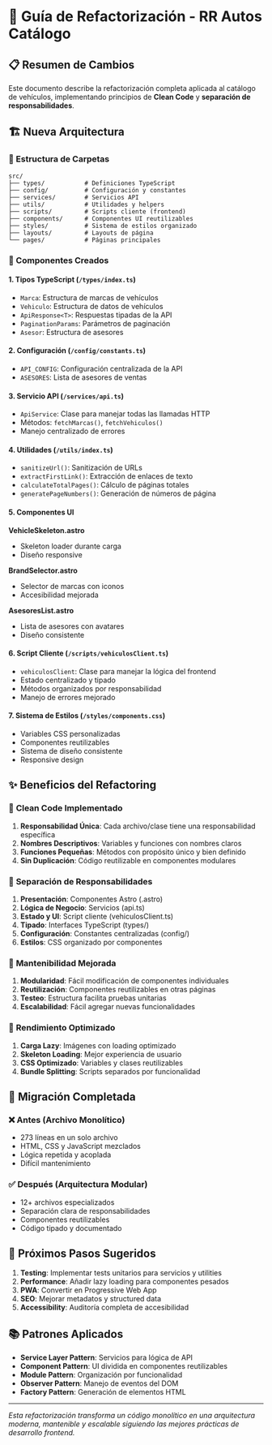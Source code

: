 # 🚗 Guía de Refactorización - RR Autos Catálogo

## 📋 Resumen de Cambios

Este documento describe la refactorización completa aplicada al catálogo de vehículos, implementando principios de
**Clean Code** y **separación de responsabilidades**.

## 🏗️ Nueva Arquitectura

### 📁 Estructura de Carpetas

```
src/
├── types/           # Definiciones TypeScript
├── config/          # Configuración y constantes
├── services/        # Servicios API
├── utils/           # Utilidades y helpers
├── scripts/         # Scripts cliente (frontend)
├── components/      # Componentes UI reutilizables
├── styles/          # Sistema de estilos organizado
├── layouts/         # Layouts de página
└── pages/           # Páginas principales
```

### 🔧 Componentes Creados

#### **1. Tipos TypeScript (`/types/index.ts`)**

- `Marca`: Estructura de marcas de vehículos
- `Vehiculo`: Estructura de datos de vehículos
- `ApiResponse<T>`: Respuestas tipadas de la API
- `PaginationParams`: Parámetros de paginación
- `Asesor`: Estructura de asesores

#### **2. Configuración (`/config/constants.ts`)**

- `API_CONFIG`: Configuración centralizada de la API
- `ASESORES`: Lista de asesores de ventas

#### **3. Servicio API (`/services/api.ts`)**

- `ApiService`: Clase para manejar todas las llamadas HTTP
- Métodos: `fetchMarcas()`, `fetchVehiculos()`
- Manejo centralizado de errores

#### **4. Utilidades (`/utils/index.ts`)**

- `sanitizeUrl()`: Sanitización de URLs
- `extractFirstLink()`: Extracción de enlaces de texto
- `calculateTotalPages()`: Cálculo de páginas totales
- `generatePageNumbers()`: Generación de números de página

#### **5. Componentes UI**

**VehicleSkeleton.astro**

- Skeleton loader durante carga
- Diseño responsive

**BrandSelector.astro**

- Selector de marcas con iconos
- Accesibilidad mejorada

**AsesoresList.astro**

- Lista de asesores con avatares
- Diseño consistente

#### **6. Script Cliente (`/scripts/vehiculosClient.ts`)**

- `vehiculosClient`: Clase para manejar la lógica del frontend
- Estado centralizado y tipado
- Métodos organizados por responsabilidad
- Manejo de errores mejorado

#### **7. Sistema de Estilos (`/styles/components.css`)**

- Variables CSS personalizadas
- Componentes reutilizables
- Sistema de diseño consistente
- Responsive design

## ✨ Beneficios del Refactoring

### 🧹 **Clean Code Implementado**

1. **Responsabilidad Única**: Cada archivo/clase tiene una responsabilidad específica
2. **Nombres Descriptivos**: Variables y funciones con nombres claros
3. **Funciones Pequeñas**: Métodos con propósito único y bien definido
4. **Sin Duplicación**: Código reutilizable en componentes modulares

### 🔄 **Separación de Responsabilidades**

1. **Presentación**: Componentes Astro (.astro)
2. **Lógica de Negocio**: Servicios (api.ts)
3. **Estado y UI**: Script cliente (vehiculosClient.ts)
4. **Tipado**: Interfaces TypeScript (types/)
5. **Configuración**: Constantes centralizadas (config/)
6. **Estilos**: CSS organizado por componentes

### 📱 **Mantenibilidad Mejorada**

1. **Modularidad**: Fácil modificación de componentes individuales
2. **Reutilización**: Componentes reutilizables en otras páginas
3. **Testeo**: Estructura facilita pruebas unitarias
4. **Escalabilidad**: Fácil agregar nuevas funcionalidades

### 🎯 **Rendimiento Optimizado**

1. **Carga Lazy**: Imágenes con loading optimizado
2. **Skeleton Loading**: Mejor experiencia de usuario
3. **CSS Optimizado**: Variables y clases reutilizables
4. **Bundle Splitting**: Scripts separados por funcionalidad

## 🔄 **Migración Completada**

### ❌ **Antes (Archivo Monolítico)**

- 273 líneas en un solo archivo
- HTML, CSS y JavaScript mezclados
- Lógica repetida y acoplada
- Difícil mantenimiento

### ✅ **Después (Arquitectura Modular)**

- 12+ archivos especializados
- Separación clara de responsabilidades
- Componentes reutilizables
- Código tipado y documentado

## 🚀 **Próximos Pasos Sugeridos**

1. **Testing**: Implementar tests unitarios para servicios y utilities
2. **Performance**: Añadir lazy loading para componentes pesados
3. **PWA**: Convertir en Progressive Web App
4. **SEO**: Mejorar metadatos y structured data
5. **Accessibility**: Auditoría completa de accesibilidad

## 📚 **Patrones Aplicados**

- **Service Layer Pattern**: Servicios para lógica de API
- **Component Pattern**: UI dividida en componentes reutilizables
- **Module Pattern**: Organización por funcionalidad
- **Observer Pattern**: Manejo de eventos del DOM
- **Factory Pattern**: Generación de elementos HTML

---

_Esta refactorización transforma un código monolítico en una arquitectura moderna, mantenible y escalable siguiendo las
mejores prácticas de desarrollo frontend._
